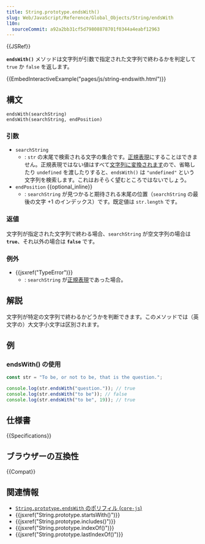 ```yaml
---
title: String.prototype.endsWith()
slug: Web/JavaScript/Reference/Global_Objects/String/endsWith
l10n:
  sourceCommit: a92a2bb31cf5d79808878701f0344a4eabf12963
---
```


{{JSRef}}

**`endsWith()`** メソッドは文字列が引数で指定された文字列で終わるかを判定して `true` か `false` を返します。

{{EmbedInteractiveExample("pages/js/string-endswith.html")}}

## 構文

```js-nolint
endsWith(searchString)
endsWith(searchString, endPosition)
```

### 引数

- `searchString`
  - : `str` の末尾で検索される文字の集合です。[正規表現](/ja/docs/Web/JavaScript/Reference/Global_Objects/RegExp#正規表現の特殊な扱い)にすることはできません。正規表現ではない値はすべて[文字列に変換されます](/ja/docs/Web/JavaScript/Reference/Global_Objects/String#文字列変換)ので、省略したり `undefined` を渡したりすると、`endsWith()` は `"undefined"` という文字列を検索します。これはおそらく望むところではないでしょう。
- `endPosition` {{optional_inline}}
  - : `searchString` が見つかると期待される末尾の位置（`searchString` の最後の文字 +1 のインデックス）です。既定値は `str.length` です。

### 返値

文字列が指定された文字列で終わる場合、`searchString` が空文字列の場合は **`true`**、それ以外の場合は **`false`** です。

### 例外

- {{jsxref("TypeError")}}
  - : `searchString` が[正規表現](/ja/docs/Web/JavaScript/Reference/Global_Objects/RegExp#正規表現の特殊な扱い)であった場合。

## 解説

文字列が特定の文字列で終わるかどうかを判断できます。このメソッドでは（英文字の）大文字小文字は区別されます。

## 例

### endsWith() の使用

```js
const str = "To be, or not to be, that is the question.";

console.log(str.endsWith("question.")); // true
console.log(str.endsWith("to be")); // false
console.log(str.endsWith("to be", 19)); // true
```

## 仕様書

{{Specifications}}

## ブラウザーの互換性

{{Compat}}

## 関連情報

- [`String.prototype.endsWith` のポリフィル (`core-js`)](https://github.com/zloirock/core-js#ecmascript-string-and-regexp)
- {{jsxref("String.prototype.startsWith()")}}
- {{jsxref("String.prototype.includes()")}}
- {{jsxref("String.prototype.indexOf()")}}
- {{jsxref("String.prototype.lastIndexOf()")}}
